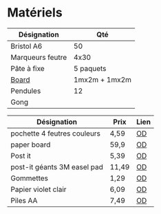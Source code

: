 # Matériels

Désignation | Qté
----------  | ---- 
Bristol A6 | 50
Marqueurs feutre | 4x30
Pâte à fixe | 5 paquets
[Board](https://github.com/atmtp16/contributions/blob/master/board.md) | 1mx2m + 1mx2m
Pendules | 12
Gong | 


Désignation | Prix | Lien
----------  | ---- | ----
pochette 4 feutres couleurs | 4,59 | [OD](http://www.officedepot.fr/catalog/catalogSku.do?id=1644422) 
paper board | 59,9 | [OD](http://www.officedepot.fr/a/pb/Kit-essentiel-chevalet--1-chevalet--5-recharges-papier--6-marqueurs-niceday-70-L-x-100-l-cm/id=5910984&pr=/)
Post it | 5,39 | [OD](http://www.officedepot.fr/a/pb/12-blocs-de-notes-repositionnables-Office-DEPOT-76-x-76-mm-coloris-neon/id=1417193&pr=/)
post-it géants 3M easel pad | 11,49 | [OD](http://www.officedepot.fr/a/pb/Chevalet-de-table-Office-DEPOT-604-x-508-cm/id=2654762&pr=/)
Gommettes | 1,29 | [OD](http://www.officedepot.fr/a/pb/Pastilles-adhesives-Apli-Apli-80mm-l-x-8mm-o-Assortiment-385-etiquettes-385-Pastilles/id=5099535&pr=/)
Papier violet clair | 6,09 | [OD](http://www.officedepot.fr/a/pb/Ramette-de-papier-de-500-feuilles-Clairefontaine-Trophee-A4-80g-m2-lilas/id=0300016&pr=/)
Piles AA | 7,49 | [OD](http://www.officedepot.fr/catalog/catalogSku.do?id=7302861&pr=&customerEnteredSku=7302861)
